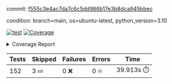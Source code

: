 commit: [f555c3e4ac7da7c6c5dd986b17e3b8dca945bbec](https://github.com/rcmdnk/homebrew-file/tree/f555c3e4ac7da7c6c5dd986b17e3b8dca945bbec)

condition: branch=main, os=ubuntu-latest, python_version=3.10

[![test](https://github.com/rcmdnk/homebrew-file/actions/workflows/test.yml/badge.svg)](https://github.com/rcmdnk/homebrew-file/actions/runs/11421956587)
<a href="https://github.com/rcmdnk/homebrew-file/blob/f555c3e4ac7da7c6c5dd986b17e3b8dca945bbec/README.md"><img alt="Coverage" src="https://img.shields.io/badge/Coverage-0%25-red.svg" /></a><details><summary>Coverage Report </summary><table><tr><th>File</th><th>Stmts</th><th>Miss</th><th>Cover</th><th>Missing</th></tr><tbody><tr><td colspan="5"><b>src/brew_file</b></td></tr><tr><td>&nbsp; &nbsp;<a href="https://github.com/rcmdnk/homebrew-file/blob/f555c3e4ac7da7c6c5dd986b17e3b8dca945bbec/src/brew_file/__init__.py">\_\_init\_\_.py</a></td><td>3</td><td>3</td><td>0%</td><td><a href="https://github.com/rcmdnk/homebrew-file/blob/f555c3e4ac7da7c6c5dd986b17e3b8dca945bbec/src/brew_file/__init__.py#L1-L4">1&ndash;4</a></td></tr><tr><td>&nbsp; &nbsp;<a href="https://github.com/rcmdnk/homebrew-file/blob/f555c3e4ac7da7c6c5dd986b17e3b8dca945bbec/src/brew_file/brew_file.py">brew_file.py</a></td><td>1259</td><td>1259</td><td>0%</td><td><a href="https://github.com/rcmdnk/homebrew-file/blob/f555c3e4ac7da7c6c5dd986b17e3b8dca945bbec/src/brew_file/brew_file.py#L1-L2254">1&ndash;2254</a></td></tr><tr><td>&nbsp; &nbsp;<a href="https://github.com/rcmdnk/homebrew-file/blob/f555c3e4ac7da7c6c5dd986b17e3b8dca945bbec/src/brew_file/brew_helper.py">brew_helper.py</a></td><td>181</td><td>181</td><td>0%</td><td><a href="https://github.com/rcmdnk/homebrew-file/blob/f555c3e4ac7da7c6c5dd986b17e3b8dca945bbec/src/brew_file/brew_helper.py#L1-L289">1&ndash;289</a></td></tr><tr><td>&nbsp; &nbsp;<a href="https://github.com/rcmdnk/homebrew-file/blob/f555c3e4ac7da7c6c5dd986b17e3b8dca945bbec/src/brew_file/brew_info.py">brew_info.py</a></td><td>395</td><td>395</td><td>0%</td><td><a href="https://github.com/rcmdnk/homebrew-file/blob/f555c3e4ac7da7c6c5dd986b17e3b8dca945bbec/src/brew_file/brew_info.py#L1-L593">1&ndash;593</a></td></tr><tr><td>&nbsp; &nbsp;<a href="https://github.com/rcmdnk/homebrew-file/blob/f555c3e4ac7da7c6c5dd986b17e3b8dca945bbec/src/brew_file/info.py">info.py</a></td><td>11</td><td>11</td><td>0%</td><td><a href="https://github.com/rcmdnk/homebrew-file/blob/f555c3e4ac7da7c6c5dd986b17e3b8dca945bbec/src/brew_file/info.py#L1-L17">1&ndash;17</a></td></tr><tr><td>&nbsp; &nbsp;<a href="https://github.com/rcmdnk/homebrew-file/blob/f555c3e4ac7da7c6c5dd986b17e3b8dca945bbec/src/brew_file/main.py">main.py</a></td><td>166</td><td>166</td><td>0%</td><td><a href="https://github.com/rcmdnk/homebrew-file/blob/f555c3e4ac7da7c6c5dd986b17e3b8dca945bbec/src/brew_file/main.py#L1-L631">1&ndash;631</a></td></tr><tr><td>&nbsp; &nbsp;<a href="https://github.com/rcmdnk/homebrew-file/blob/f555c3e4ac7da7c6c5dd986b17e3b8dca945bbec/src/brew_file/utils.py">utils.py</a></td><td>72</td><td>72</td><td>0%</td><td><a href="https://github.com/rcmdnk/homebrew-file/blob/f555c3e4ac7da7c6c5dd986b17e3b8dca945bbec/src/brew_file/utils.py#L1-L129">1&ndash;129</a></td></tr><tr><td><b>TOTAL</b></td><td><b>2087</b></td><td><b>2087</b></td><td><b>0%</b></td><td>&nbsp;</td></tr></tbody></table></details>

| Tests | Skipped | Failures | Errors | Time |
| ----- | ------- | -------- | -------- | ------------------ |
| 152 | 3 :zzz: | 0 :x: | 0 :fire: | 39.913s :stopwatch: |

